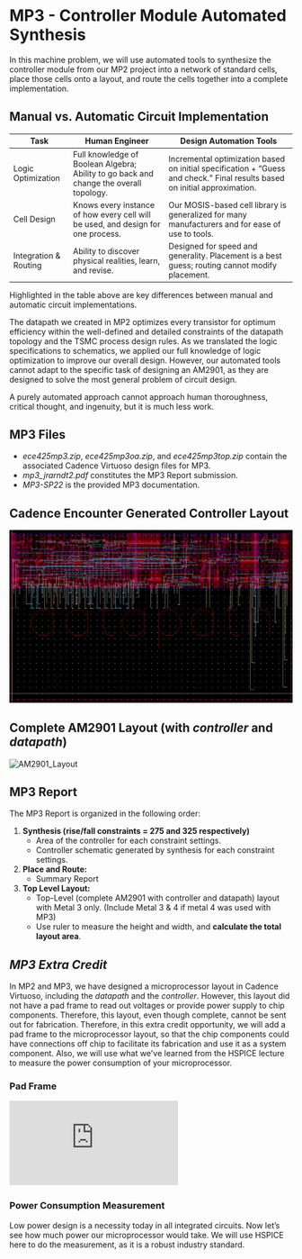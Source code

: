 # MP3 - Controller Module Automated Synthesis

In this machine problem, we will use automated tools to synthesize the controller module from our MP2 project into a network of standard cells, place those cells onto a layout, and route the cells together into a complete implementation.

## Manual vs. Automatic Circuit Implementation
| Task | Human Engineer | Design Automation Tools |
| ---- | -------------- | ----------------------- |                   
| Logic Optimization | Full knowledge of Boolean Algebra; Ability to go back and change the overall topology. | Incremental optimization based on initial specification + “Guess and check." Final results based on initial approximation. |
| Cell Design | Knows every instance of how every cell will be used, and design for one process. | Our MOSIS-based cell library is generalized for many manufacturers and for ease of use to tools. |
| Integration & Routing | Ability to discover physical realities, learn, and revise. | Designed for speed and generality. Placement is a best guess; routing cannot modify placement. |

Highlighted in the table above are key differences between manual and automatic circuit implementations. 

The datapath we created in MP2 optimizes every transistor for optimum efficiency within the well-defined and detailed constraints of the datapath topology and the TSMC process design rules. As we translated the logic specifications to schematics, we applied our full knowledge of logic optimization to improve our overall design. However, our automated tools cannot adapt to the specific task of designing an AM2901, as they are designed to solve the most general problem of circuit design. 

A purely automated approach cannot approach human thoroughness, critical thought, and ingenuity, but it is much less work.

## MP3 Files
* *ece425mp3.zip*, *ece425mp3oa.zip*, and *ece425mp3top.zip* contain the associated Cadence Virtuoso design files for MP3.
* *mp3_jrarndt2.pdf* constitutes the MP3 Report submission.
* *MP3-SP22* is the provided MP3 documentation. 

## Cadence Encounter Generated Controller Layout
![controller_layout](https://github.com/jackrarndt/AM2901/blob/main/MP3%20-%20Controller%20Module%20Automated%20Synthesis/Additional%20Figures/controller_layout.png)

## Complete AM2901 Layout (with *controller* and *datapath*)
![AM2901_Layout](https://github.com/jackrarndt/AM2901/blob/main/MP3%20-%20Controller%20Module%20Automated%20Synthesis/Additional%20Figures/am2901_layout.png)

## MP3 Report
The MP3 Report is organized in the following order:

1. **Synthesis (rise/fall constraints = 275 and 325 respectively)**
    * Area of the controller for each constraint settings.
    * Controller schematic generated by synthesis for each constraint settings.
2. **Place and Route:** 
    * Summary Report
3. **Top Level Layout:**
    * Top-Level (complete AM2901 with controller and datapath) layout with Metal 3 only. (Include Metal 3 & 4 if metal 4 was used with MP3)
    * Use ruler to measure the height and width, and **calculate the total layout area**. 

## *MP3 Extra Credit*
In MP2 and MP3, we have designed a microprocessor layout in Cadence Virtuoso, including the *datapath* and the *controller*. However, this layout did not have a pad frame to read out voltages or provide power supply to chip components. Therefore, this layout, even though complete, cannot be sent out for fabrication. Therefore, in this extra credit opportunity, we will add a pad frame to the microprocessor layout, so that the chip components could have connections off chip to facilitate its fabrication and use it as a system component. Also, we will use what we've learned from the HSPICE lecture to measure the power consumption of your microprocessor.

### Pad Frame
![am2901-padframe_layout](https://github.com/jackrarndt/AM2901/blob/main/MP3%20-%20Controller%20Module%20Automated%20Synthesis/Additional%20Figures/MP3%20Extra%20Credit/am2901-padframe_layout.pdf)

### Power Consumption Measurement
Low power design is a necessity today in all integrated circuits. Now let’s see how much power our microprocessor would take. We will use HSPICE here to do the measurement, as it is a robust industry standard.

